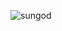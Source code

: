 ![sungod](https://user-images.githubusercontent.com/73847942/162289096-a6c94ad4-046c-46e9-afd9-9ee4d83c6b24.jpeg)
